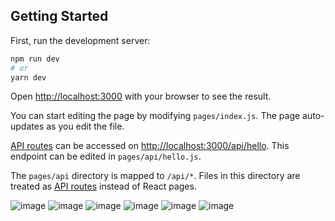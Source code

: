 ## Getting Started

First, run the development server:

```bash
npm run dev
# or
yarn dev
```

Open [http://localhost:3000](http://localhost:3000) with your browser to see the result.

You can start editing the page by modifying `pages/index.js`. The page auto-updates as you edit the file.

[API routes](https://nextjs.org/docs/api-routes/introduction) can be accessed on [http://localhost:3000/api/hello](http://localhost:3000/api/hello). This endpoint can be edited in `pages/api/hello.js`.

The `pages/api` directory is mapped to `/api/*`. Files in this directory are treated as [API routes](https://nextjs.org/docs/api-routes/introduction) instead of React pages.

![image](https://user-images.githubusercontent.com/46899938/182158170-57debd47-1105-4f46-8783-d04c5745c234.png)
![image](https://user-images.githubusercontent.com/46899938/182158353-aa23f09d-282e-4201-8351-836720b82147.png)
![image](https://user-images.githubusercontent.com/46899938/182158421-48342a8f-c2bb-4fd7-85cd-d91ababb211c.png)
![image](https://user-images.githubusercontent.com/46899938/182158477-5ade2f00-8117-4032-8698-9b7d0e3bba89.png)
![image](https://user-images.githubusercontent.com/46899938/182158557-b1645a1f-f536-4948-9cbe-ee913ff63882.png)
![image](https://user-images.githubusercontent.com/46899938/182158745-747c442d-68e7-4803-ba3e-1e2d72ddf8d7.png)

